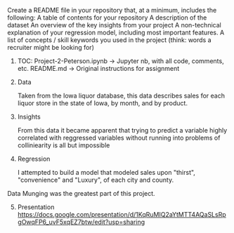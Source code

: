 Create a README file in your repository that, at a minimum, includes the following:
A table of contents for your repository
A description of the dataset
An overview of the key insights from your project
A non-technical explanation of your regression model, including most important features.
A list of concepts / skill keywords you used in the project (think: words a recruiter might be looking for)


1. TOC:
      Project-2-Peterson.ipynb -> Jupyter nb, with all code, comments, etc.
      README.md -> Original instructions for assignment

2. Data

      Taken from the Iowa liquor database, this data describes sales for each
      liquor store in the state of Iowa, by month, and by product.

3. Insights

      From this data it became apparent that trying to predict a variable highly
      correlated with reggressed variables without running into problems of
      colliniearity is all but impossible

4. Regression

      I attempted to build a model that modeled sales upon "thirst", "convenience"
      and "Luxury", of each city and county.

Data Munging was the greatest part of this project.

5. Presentation
        https://docs.google.com/presentation/d/1KqRuMIQ2aYtMTT4AQaSLsRpgOwqFP6_uvF5xqEZ7btw/edit?usp=sharing
